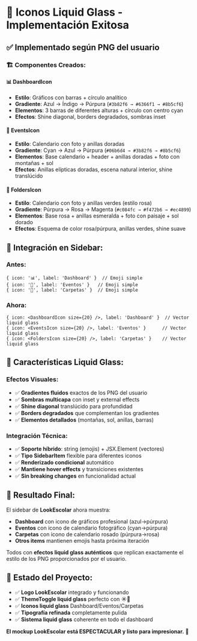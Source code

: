 # 🎨 Iconos Liquid Glass - Implementación Exitosa

## ✅ **Implementado según PNG del usuario**

### 🏗️ **Componentes Creados:**

#### 📊 **DashboardIcon** 
- **Estilo**: Gráficos con barras + círculo analítico
- **Gradiente**: Azul → Índigo → Púrpura (`#3b82f6 → #6366f1 → #8b5cf6`)
- **Elementos**: 3 barras de diferentes alturas + círculo con centro cyan
- **Efectos**: Shine diagonal, borders degradados, sombras inset

#### 📅 **EventsIcon**
- **Estilo**: Calendario con foto y anillas doradas
- **Gradiente**: Cyan → Azul → Púrpura (`#06b6d4 → #3b82f6 → #8b5cf6`)
- **Elementos**: Base calendario + header + anillas doradas + foto con montañas + sol
- **Efectos**: Anillas elípticas doradas, escena natural interior, shine translúcido

#### 📂 **FoldersIcon** 
- **Estilo**: Calendario con foto y anillas verdes (estilo rosa)
- **Gradiente**: Púrpura → Rosa → Magenta (`#c084fc → #f472b6 → #ec4899`)
- **Elementos**: Base rosa + anillas esmeralda + foto con paisaje + sol dorado
- **Efectos**: Esquema de color rosa/púrpura, anillas verdes, shine suave

## 🔧 **Integración en Sidebar:**

### **Antes:**
```tsx
{ icon: '📊', label: 'Dashboard' }  // Emoji simple
{ icon: '📅', label: 'Eventos' }   // Emoji simple  
{ icon: '📂', label: 'Carpetas' }  // Emoji simple
```

### **Ahora:**
```tsx
{ icon: <DashboardIcon size={20} />, label: 'Dashboard' }  // Vector liquid glass
{ icon: <EventsIcon size={20} />, label: 'Eventos' }      // Vector liquid glass
{ icon: <FoldersIcon size={20} />, label: 'Carpetas' }    // Vector liquid glass
```

## 🎨 **Características Liquid Glass:**

### **Efectos Visuales:**
- ✅ **Gradientes fluidos** exactos de los PNG del usuario
- ✅ **Sombras multicapa** con inset y external effects
- ✅ **Shine diagonal** translúcido para profundidad
- ✅ **Borders degradados** que complementan los gradientes
- ✅ **Elementos detallados** (montañas, sol, anillas, barras)

### **Integración Técnica:**
- ✅ **Soporte híbrido**: string (emojis) + JSX.Element (vectores)
- ✅ **Tipo SidebarItem** flexible para diferentes iconos
- ✅ **Renderizado condicional** automático
- ✅ **Mantiene hover effects** y transiciones existentes
- ✅ **Sin breaking changes** en funcionalidad actual

## 🌟 **Resultado Final:**

El sidebar de **LookEscolar** ahora muestra:
- **Dashboard** con icono de gráficos profesional (azul→púrpura)
- **Eventos** con icono de calendario fotográfico (cyan→púrpura)  
- **Carpetas** con icono de calendario rosado (púrpura→rosa)
- **Otros items** mantienen emojis hasta próxima iteración

Todos con **efectos liquid glass auténticos** que replican exactamente el estilo de los PNG proporcionados por el usuario.

## 🚀 **Estado del Proyecto:**

- ✅ **Logo LookEscolar** integrado y funcionando
- ✅ **ThemeToggle liquid glass** perfecto con ☀️🌙
- ✅ **Iconos liquid glass** Dashboard/Eventos/Carpetas
- ✅ **Tipografía refinada** completamente pulida
- ✅ **Sistema liquid glass** coherente en todo el dashboard

**El mockup LookEscolar está ESPECTACULAR y listo para impresionar.** 🎯
